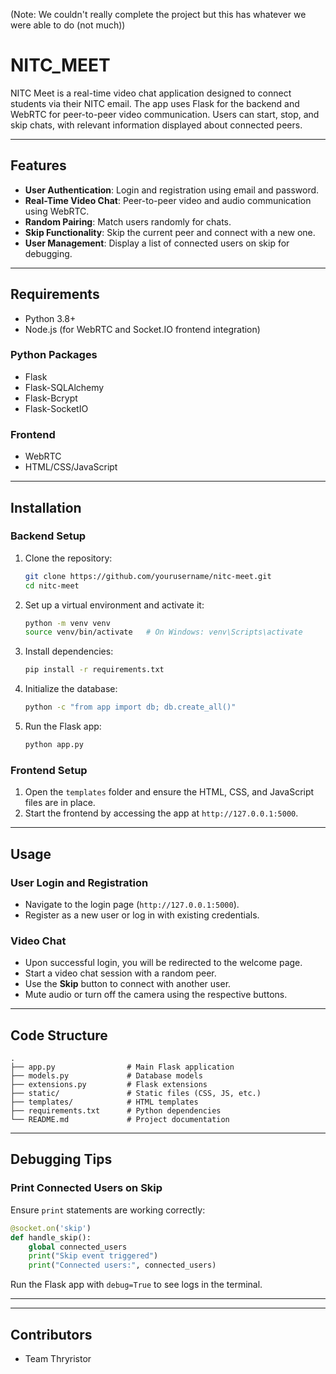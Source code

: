 (Note: We couldn't really complete the project but this has whatever we were able to do (not much))
# NITC_MEET

NITC Meet is a real-time video chat application designed to connect students via their NITC email. The app uses Flask for the backend and WebRTC for peer-to-peer video communication. Users can start, stop, and skip chats, with relevant information displayed about connected peers.

---

## Features
- **User Authentication**: Login and registration using email and password.
- **Real-Time Video Chat**: Peer-to-peer video and audio communication using WebRTC.
- **Random Pairing**: Match users randomly for chats.
- **Skip Functionality**: Skip the current peer and connect with a new one.
- **User Management**: Display a list of connected users on skip for debugging.

---

## Requirements
- Python 3.8+
- Node.js (for WebRTC and Socket.IO frontend integration)

### Python Packages
- Flask
- Flask-SQLAlchemy
- Flask-Bcrypt
- Flask-SocketIO

### Frontend
- WebRTC
- HTML/CSS/JavaScript

---

## Installation

### Backend Setup
1. Clone the repository:
   ```bash
   git clone https://github.com/yourusername/nitc-meet.git
   cd nitc-meet
   ```

2. Set up a virtual environment and activate it:
   ```bash
   python -m venv venv
   source venv/bin/activate   # On Windows: venv\Scripts\activate
   ```

3. Install dependencies:
   ```bash
   pip install -r requirements.txt
   ```

4. Initialize the database:
   ```bash
   python -c "from app import db; db.create_all()"
   ```

5. Run the Flask app:
   ```bash
   python app.py
   ```

### Frontend Setup
1. Open the `templates` folder and ensure the HTML, CSS, and JavaScript files are in place.
2. Start the frontend by accessing the app at `http://127.0.0.1:5000`.

---

## Usage

### User Login and Registration
- Navigate to the login page (`http://127.0.0.1:5000`).
- Register as a new user or log in with existing credentials.

### Video Chat
- Upon successful login, you will be redirected to the welcome page.
- Start a video chat session with a random peer.
- Use the **Skip** button to connect with another user.
- Mute audio or turn off the camera using the respective buttons.

---

## Code Structure
```
.
├── app.py                # Main Flask application
├── models.py             # Database models
├── extensions.py         # Flask extensions
├── static/               # Static files (CSS, JS, etc.)
├── templates/            # HTML templates
├── requirements.txt      # Python dependencies
└── README.md             # Project documentation
```

---

## Debugging Tips

### Print Connected Users on Skip
Ensure `print` statements are working correctly:
```python
@socket.on('skip')
def handle_skip():
    global connected_users
    print("Skip event triggered")
    print("Connected users:", connected_users)
```
Run the Flask app with `debug=True` to see logs in the terminal.

---

---


## Contributors
- Team Thryristor


